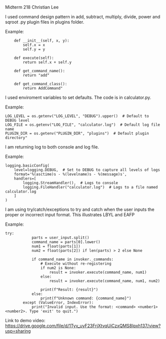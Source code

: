 Midterm 218
Christian Lee

I used command design pattern in add, subtract, multiply, divide, power and sqroot .py plugin files in plugins folder.

Example:

```class AddCommand:
    def __init__(self, x, y):
        self.x = x
        self.y = y

    def execute(self):
        return self.x + self.y

    def get_command_name():
        return "add"

    def get_command_class():
        return AddCommand"
```

    
    
I used enviroment variables to set defaults. The code is in calculator.py.

Example:
```
LOG_LEVEL = os.getenv("LOG_LEVEL", "DEBUG").upper()  # Default to DEBUG level
LOG_FILE = os.getenv("LOG_FILE", "calculator.log")  # Default log file name
PLUGIN_DIR = os.getenv("PLUGIN_DIR", "plugins")  # Default plugin directory"
```


I am returning log to both console and log file.

Example:
```
logging.basicConfig(
    level=logging.DEBUG,  # Set to DEBUG to capture all levels of logs
    format='%(asctime)s - %(levelname)s - %(message)s',
    handlers=[
        logging.StreamHandler(),  # Logs to console
        logging.FileHandler("calculator.log")  # Logs to a file named calculator.log
    ]
)
```


I am using try/catch/exceptions to try and catch when the user inputs the proper or incorrect input format. This illustrates LBYL and EAFP

Example:

```
try:
            parts = user_input.split()
            command_name = parts[0].lower()
            num1 = float(parts[1])
            num2 = float(parts[2]) if len(parts) > 2 else None

            if command_name in invoker._commands:
                # Execute without re-registering
                if num2 is None:
                    result = invoker.execute(command_name, num1)
                else:
                    result = invoker.execute(command_name, num1, num2)

                print(f"Result: {result}")
            else:
                print(f"Unknown command: {command_name}")
        except (ValueError, IndexError):
            print("Invalid input. Use the format: <command> <number1> <number2>. Type 'exit' to quit.")

```

Link to demo video: https://drive.google.com/file/d/1Tyv_uyF23FrjXtvqUiCzxQMS8Ipxh137/view?usp=sharing

